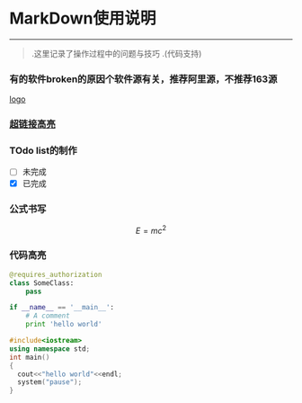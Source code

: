 # MarkDown使用说明
------
>.这里记录了操作过程中的问题与技巧
>.(代码支持)

### 有的软件broken的原因个软件源有关，推荐阿里源，不推荐163源

[logo](https://www.zybuluo.com/static/img/logo.png)
### [超链接高亮]( https://www.zybuluo.com/cmd/ )

### TOdo list的制作

- [ ] 未完成
- [X] 已完成

### 公式书写
$$  E=mc^2  $$

### 代码高亮
```python
@requires_authorization
class SomeClass:
    pass

if __name__ == '__main__':
    # A comment
    print 'hello world'
```

```C++
#include<iostream>
using namespace std;
int main()
{
  cout<<"hello world"<<endl;
  system("pause");
}
```

